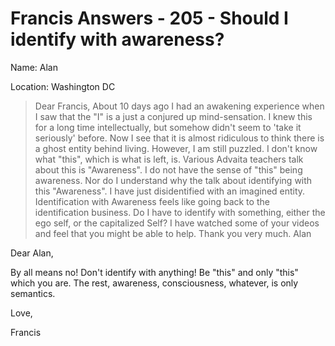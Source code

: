 # Francis Answers - 205 - Should I identify with awareness?

Name: Alan

Location: Washington DC

>Dear Francis, About 10 days ago I had an awakening experience when I saw that the "I" is a just a conjured up mind-sensation. I knew this for a long time intellectually, but somehow didn't seem to 'take it seriously' before. Now I see that it is almost ridiculous to think there is a ghost entity behind living. However, I am still puzzled. I don't know what "this", which is what is left, is. Various Advaita teachers talk about this is "Awareness". I do not have the sense of "this" being awareness. Nor do I understand why the talk about identifying with this "Awareness". I have just disidentified with an imagined entity. Identification with Awareness feels like going back to the identification business. Do I have to identify with something, either the ego self, or the capitalized Self? I have watched some of your videos and feel that you might be able to help. Thank you very much. Alan

Dear Alan,

By all means no! Don't identify with anything! Be "this" and only "this" which you are. The rest, awareness, consciousness, whatever, is only semantics.

Love,

Francis

